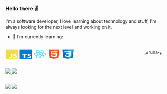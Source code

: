 ### Hello there ✌️
I'm a software developer, I love learning about technology and stuff, I'm always looking for the next level and working on it.

- 📘 I’m currently learning:
<div style="display: inline_block"><br>
  <img align="center" alt="Bruna-Js" height="30" width="40" src="https://raw.githubusercontent.com/devicons/devicon/master/icons/javascript/javascript-plain.svg">
  <img align="center" alt="Bruna-Ts" height="30" width="40" src="https://raw.githubusercontent.com/devicons/devicon/master/icons/typescript/typescript-plain.svg">
  <img align="center" alt="Bruna-React" height="30" width="40" src="https://raw.githubusercontent.com/devicons/devicon/master/icons/react/react-original.svg">
  <img align="center" alt="Bruna-HTML" height="30" width="40" src="https://raw.githubusercontent.com/devicons/devicon/master/icons/html5/html5-original.svg">
  <img align="center" alt="Bruna-CSS" height="30" width="40" src="https://raw.githubusercontent.com/devicons/devicon/master/icons/css3/css3-original.svg">
  <img align="right" alt="Bruna-pic" height="110" style="border-radius:50%;" src="https://i.imgur.com/4h6kBzM.gif">
</div>

##
<div align="left" style="display: inline_block;">
  <a href="https://github.com/brunasbarbosa">
  <img height="140em" src="https://github-readme-stats.vercel.app/api?username=brunasbarbosa&show_icons=true&theme=light&include_all_commits=true&count_private=true"/>
  <img height="140em" src="https://github-readme-stats.vercel.app/api/top-langs/?username=brunasbarbosa&layout=compact&langs_count=7&theme=light"/>
</div>

##
<a href="https://www.linkedin.com/in/brunas-barbosa/" target="_blank"><img src="https://img.shields.io/badge/-LinkedIn-%230077B5?style=for-the-badge&logo=linkedin&logoColor=white" target="_blank"></a>
<a href="https://instagram.com/brunas_barbosa" target="_blank"><img src="https://img.shields.io/badge/-Instagram-%23A13A83?style=for-the-badge&logo=instagram&logoColor=white" target="_blank"></a>

